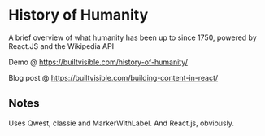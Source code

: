 # History of Humanity

A brief overview of what humanity has been up to since 1750, powered by React.JS and the Wikipedia API

Demo @ https://builtvisible.com/history-of-humanity/

Blog post @ https://builtvisible.com/building-content-in-react/

## Notes

Uses Qwest, classie and MarkerWithLabel. And React.js, obviously.